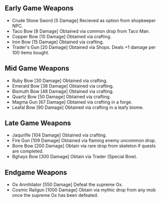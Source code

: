 ## Early Game Weapons
- Crude Stone Sword [5 Damage] Recieved as option from shopkeeper NPC.
- Taco Bow [8 Damage] Obtained via common drop from Taco Man.
- Copper Bow [10 Damage] Obtained via crafting.
- Iron Bow [15 Damage] Obtained via crafting.
- Trader's Gun [20 Damage] Obtained via Shops. Deals +1 damage per 100 items bought.
## Mid Game Weapons
- Ruby Bow [30 Damage] Obtained via crafting.
- Emerald Bow [38 Damage] Obtained via crafting.
- Bismuth Bow [48 Damage] Obtained via crafting.
- Quartz Bow [50 Damage] Obtained via crafting.
- Magma Gun [67 Damage] Obtained via crafting in a forge.
- Leafal Bow [90 Damage] Obtained via crafting in a leafy biome.
## Late Game Weapons
- Jaqurifle [104 Damage] Obtained via crafting.
- Fire Gun [109 Damage] Obtained via flaming enemy uncommon drop.
- Bone Bow [200 Damage] Obtain via rare drop from skeleton if quests are completed.
- Bghays Bow [300 Damage] Obtain via Trader (Special Bow).
## Endgame Weapons
- Ox Annihilator [550 Damage] Defeat the supreme Ox.
- Cosmic Railgun [1000 Damage] Obtain via mythic drop from any mob once the supreme Ox has been defeated.
